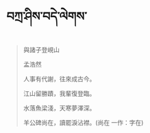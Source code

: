 # བཀྲ་ཤིས་བདེ་ལེགས་
> 與諸子登峴山
> 
> 孟浩然
> 
> 人事有代謝，往來成古今。
> 
> 江山留勝蹟，我輩復登臨。
> 
> 水落魚梁淺，天寒夢澤深。
> 
> 羊公碑尚在，讀罷淚沾襟。(尚在 一作：字在)
>